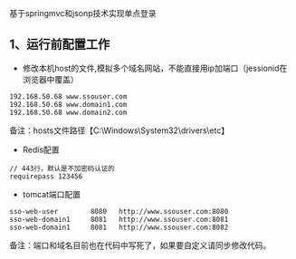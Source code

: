 基于springmvc和jsonp技术实现单点登录

## 1、运行前配置工作
- 修改本机host的文件,模拟多个域名网站，不能直接用ip加端口（jessionid在浏览器中覆盖）
```
192.168.50.68 www.ssouser.com
192.168.50.68 www.domain1.com
192.168.50.68 www.domain2.com
```
备注：hosts文件路径【C:\Windows\System32\drivers\etc】

- Redis配置
```
// 443行，默认是不加密码认证的
requirepass 123456
```
- tomcat端口配置
```
sso-web-user        8080   http://www.ssouser.com:8080
sso-web-domain1     8081   http://www.ssouser.com:8081
sso-web-domain1     8081   http://www.ssouser.com:8082
```
备注：端口和域名目前也在代码中写死了，如果要自定义请同步修改代码。

